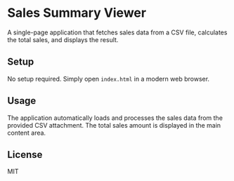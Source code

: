 # Sales Summary Viewer

A single-page application that fetches sales data from a CSV file, calculates the total sales, and displays the result.

## Setup

No setup required. Simply open `index.html` in a modern web browser.

## Usage

The application automatically loads and processes the sales data from the provided CSV attachment. The total sales amount is displayed in the main content area.

## License

MIT
